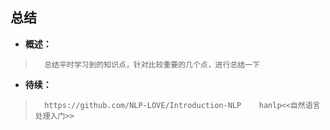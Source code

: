 ## 总结
- **概述：**
>       总结平时学习到的知识点，针对比较重要的几个点，进行总结一下
>
>
>
>
>
>
>
>
>
>
>
>
>
>
>
>

- **待续：**
>       https://github.com/NLP-LOVE/Introduction-NLP    hanlp<<自然语言处理入门>>
>
>
>
>
>
>
>
>
>
>
>
>
>
>
>
>
>
